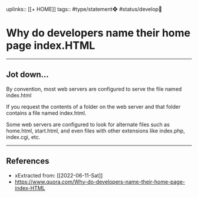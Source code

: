 uplinks:: [[+ HOME]]
tags:: #type/statement❖ #status/develop🔧 

# Why do developers name their home page index.HTML
---
## Jot down...
By convention, most web servers are configured to serve the file named index.html

If you request the contents of a folder on the web server and that folder contains a file named index.html.

Some web servers are configured to look for alternate files such as home.html, start.html, and even files with other extensions like index.php, index.cgi, etc.

---
## References
- xExtracted from: [[2022-06-11-Sat]]
- https://www.quora.com/Why-do-developers-name-their-home-page-index-HTML